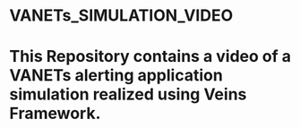 # VANETs_SIMULATION_VIDEO
# This Repository contains a video of a VANETs alerting application simulation realized using Veins Framework.
